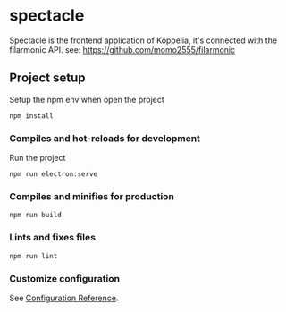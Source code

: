 # spectacle
Spectacle is the frontend application of Koppelia, it's connected with the filarmonic API.
see: https://github.com/momo2555/filarmonic

## Project setup
Setup the npm env when open the project
```
npm install
```

### Compiles and hot-reloads for development
Run the project
```
npm run electron:serve
```

### Compiles and minifies for production
```
npm run build
```

### Lints and fixes files
```
npm run lint
```

### Customize configuration
See [Configuration Reference](https://cli.vuejs.org/config/).
